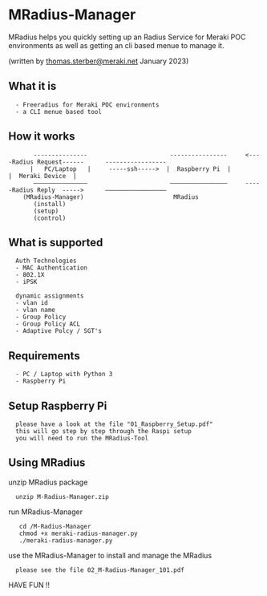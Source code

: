 # MRadius-Manager

MRadius helps you quickly setting up an Radius Service 
for Meraki POC environments as well as
getting an cli based menue to manage it.


(written by thomas.sterber@meraki.net January 2023)

## What it is
      - Freeradius for Meraki POC environments
      - a CLI menue based tool 

## How it works

           ---------------                       ----------------     <----Radius Request------      -----------------
          |   PC/Laptop   |     -----ssh----->  |  Raspberry Pi  |                                  |  Meraki Device  |
           –––––––––––––––                       ––––––––––––––––     -----Radius Reply  ----->      –––––––––––––––––
        (MRadius-Manager)                         MRadius
           (install)
           (setup)
           (control)



## What is supported

      Auth Technologies
      - MAC Authentication
      - 802.1X
      - iPSK
      
      dynamic assignments
      - vlan id
      - vlan name
      - Group Policy
      - Group Policy ACL
      - Adaptive Polcy / SGT's
      
## Requirements
      - PC / Laptop with Python 3
      - Raspberry Pi

## Setup Raspberry Pi

      please have a look at the file "01_Raspberry_Setup.pdf"
      this will go step by step through the Raspi setup 
      you will need to run the MRadius-Tool


## Using MRadius

unzip MRadius package
    
      unzip M-Radius-Manager.zip
      

run MRadius-Manager

       cd /M-Radius-Manager
       chmod +x meraki-radius-manager.py
       ./meraki-radius-manager.py


use the MRadius-Manager to install and manage the MRadius

      please see the file 02_M-Radius-Manager_101.pdf



HAVE FUN !!
